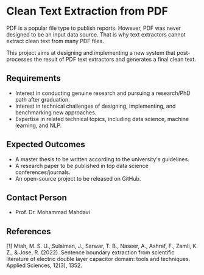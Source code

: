 # Clean Text Extraction from PDF
PDF is a popular file type to publish reports. However, PDF was never designed to be an input data source. That is why text extractors cannot extract clean text from many PDF files. 

This project aims at designing and implementing a new system that post-processes the result of PDF text extractors and generates a final clean text.                


## Requirements
- Interest in conducting genuine research and pursuing a research/PhD path after graduation.
- Interest in technical challenges of designing, implementing, and benchmarking new approaches.
- Expertise in related technical topics, including data science, machine learning, and NLP.   


## Expected Outcomes 
- A master thesis to be written according to the university's guidelines.
- A research paper to be published in top data science conferences/journals.
- An open-source project to be released on GitHub. 


## Contact Person
- Prof. Dr. Mohammad Mahdavi


## References
[1] Miah, M. S. U., Sulaiman, J., Sarwar, T. B., Naseer, A., Ashraf, F., Zamli, K. Z., & Jose, R. (2022). Sentence boundary extraction from scientific literature of electric double layer capacitor domain: tools and techniques. Applied Sciences, 12(3), 1352.
